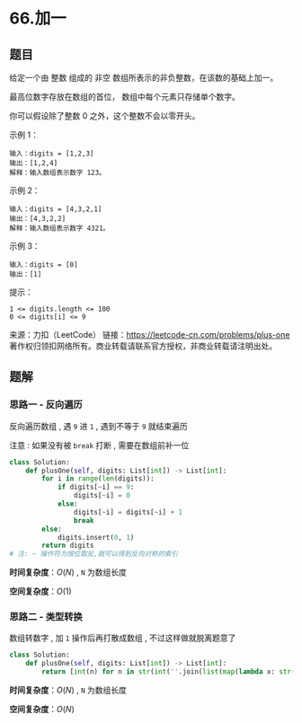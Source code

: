 # 66.加一






<extoc></extoc>

## 题目

给定一个由 整数 组成的 非空 数组所表示的非负整数，在该数的基础上加一。

最高位数字存放在数组的首位， 数组中每个元素只存储单个数字。

你可以假设除了整数 0 之外，这个整数不会以零开头。

示例 1：
```
输入：digits = [1,2,3]
输出：[1,2,4]
解释：输入数组表示数字 123。
```
示例 2：
```
输入：digits = [4,3,2,1]
输出：[4,3,2,2]
解释：输入数组表示数字 4321。
```
示例 3：
```
输入：digits = [0]
输出：[1]
```

提示：
```
1 <= digits.length <= 100
0 <= digits[i] <= 9
```

来源：力扣（LeetCode）
链接：https://leetcode-cn.com/problems/plus-one
著作权归领扣网络所有。商业转载请联系官方授权，非商业转载请注明出处。

## 题解

### 思路一 - 反向遍历

反向遍历数组 , 遇 `9` 进 `1` , 遇到不等于 `9` 就结束遍历

注意 : 如果没有被 `break` 打断 , 需要在数组前补一位

```python
class Solution:
    def plusOne(self, digits: List[int]) -> List[int]:
        for i in range(len(digits)):
            if digits[~i] == 9:
                digits[~i] = 0
            else:
                digits[~i] = digits[~i] + 1
                break
        else:
            digits.insert(0, 1)
        return digits
# 注: ~ 操作符为按位取反,就可以得到反向对称的索引
```

**时间复杂度**：$O(N)$ , `N` 为数组长度

**空间复杂度**：$O(1)$

### 思路二 - 类型转换

数组转数字 , 加 `1` 操作后再打散成数组 , 不过这样做就脱离题意了

```python
class Solution:
    def plusOne(self, digits: List[int]) -> List[int]:
        return [int(n) for n in str(int(''.join(list(map(lambda x: str(x), digits)))) + 1)]
```

**时间复杂度**：$O(N)$ , `N` 为数组长度

**空间复杂度**：$O(N)$ 



